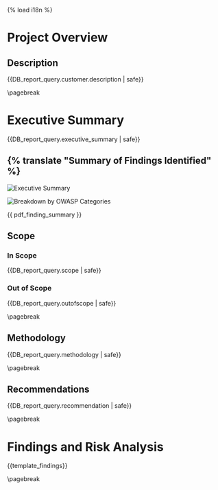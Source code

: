 {% load i18n %}
# Project Overview
## Description
{{DB_report_query.customer.description | safe}}

\pagebreak
# Executive Summary
{{DB_report_query.executive_summary | safe}}

## {% translate "Summary of Findings Identified" %}

![Executive Summary]({{report_executive_summary_image}})

![Breakdown by OWASP Categories]({{report_owasp_categories_image}})

{{ pdf_finding_summary }}

## Scope
### In Scope
{{DB_report_query.scope | safe}}

### Out of Scope
{{DB_report_query.outofscope | safe}}

\pagebreak
## Methodology
{{DB_report_query.methodology | safe}}

\pagebreak
## Recommendations
{{DB_report_query.recommendation | safe}}

\pagebreak
# Findings and Risk Analysis
{{template_findings}}


\pagebreak
